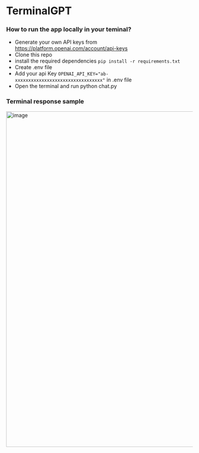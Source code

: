 # TerminalGPT

### How to run the app locally in your teminal?
* Generate your own  API keys from https://platform.openai.com/account/api-keys  <br>
* Clone this repo <br>
* install the required dependencies ``` pip install -r requirements.txt ```
* Create  .env file <br>
* Add your api Key  ``` OPENAI_API_KEY="ab-xxxxxxxxxxxxxxxxxxxxxxxxxxxxxxxxx" ``` in .env file <br>
* Open the terminal and run  python chat.py <br>

### Terminal response sample 
<img width="908" alt="image" src="https://user-images.githubusercontent.com/85700971/234126695-0654449d-a8f2-42b7-ab0b-0462ba1e3205.png">

